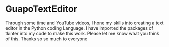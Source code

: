 # GuapoTextEditor
Through some time and YouTube videos, I hone my skills into creating a text editor in the Python coding Language. I have imported the packages of tkinter into my code to make this work. Please let me know what you think of this. Thanks so so much to everyone 
